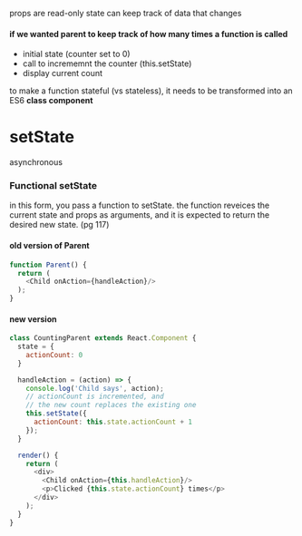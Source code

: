 


props are read-only
state can keep track of data that changes

#### if we wanted parent to keep track of how many times a function is called
- initial state (counter set to 0)
- call to incrememnt the counter (this.setState)
- display current count


to make a function stateful (vs stateless), it needs to be transformed into an ES6 **class component**




# setState
asynchronous

### Functional setState
in this form, you pass a function to setState. the function reveices the current state and props as arguments, and it is expected to return the desired new state. (pg 117)


#### old version of Parent
```js
function Parent() { 
  return (
    <Child onAction={handleAction}/> 
  );
}
```

#### new version
```js
class CountingParent extends React.Component { 
  state = {
    actionCount: 0 
  }

  handleAction = (action) => { 
    console.log('Child says', action);
    // actionCount is incremented, and
    // the new count replaces the existing one 
    this.setState({
      actionCount: this.state.actionCount + 1 
    });
  }

  render() { 
    return (
      <div>
        <Child onAction={this.handleAction}/> 
        <p>Clicked {this.state.actionCount} times</p>
      </div>
    ); 
  }
}
```



